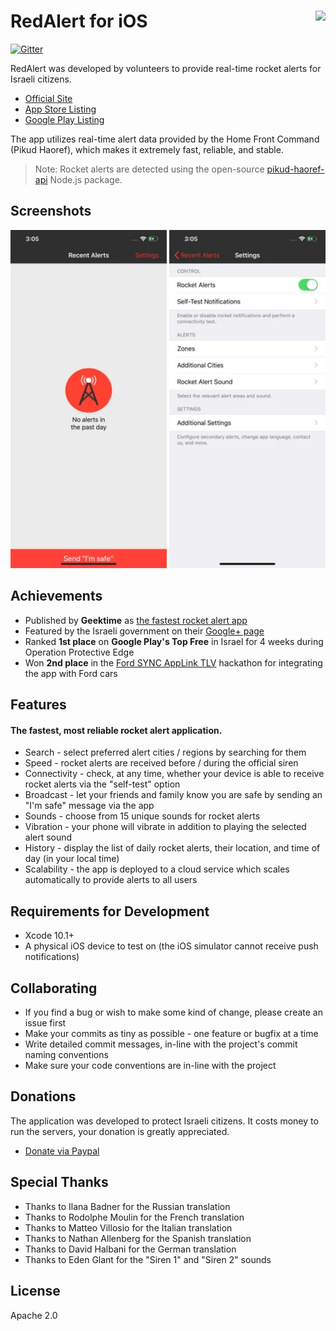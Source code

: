<h1> <a href="https://redalert.me/" target="_blank"><img src="https://redalert.me/images/logo_big.png" align="right" height="40"></a> RedAlert for iOS</h1>

[![Gitter](https://badges.gitter.im/Join%20Chat.svg)](https://gitter.im/eladnava/redalert-ios?utm_source=badge&utm_medium=badge&utm_campaign=pr-badge)

RedAlert was developed by volunteers to provide real-time rocket alerts for Israeli citizens.

* [Official Site](https://redalert.me)
* [App Store Listing](https://apps.apple.com/il/app/zb-dwm-htr-wt-bzmn-mt/id937914925)
* [Google Play Listing](https://play.google.com/store/apps/details?id=com.red.alert)

The app utilizes real-time alert data provided by the Home Front Command (Pikud Haoref), which makes it extremely fast, reliable, and stable.

> Note: Rocket alerts are detected using the open-source [pikud-haoref-api](https://github.com/eladnava/pikud-haoref-api) Node.js package.

## Screenshots

<img src="./RedAlert/Screenshots/1.webp" width="250"> <img src="./RedAlert/Screenshots/2.webp" width="250">

## Achievements

* Published by **Geektime** as [the fastest rocket alert app](http://www.geektime.co.il/push-notifications-at-protective-edge/)
* Featured by the Israeli government on their [Google+ page](https://plus.google.com/+Israel/posts/U3juWS1YPK4)
* Ranked **1st place** on **Google Play's Top Free** in Israel for 4 weeks during Operation Protective Edge
* Won **2nd place** in the [Ford SYNC AppLink TLV](https://eladnava.com/how-we-won-2nd-place-ford-tel-aviv-hackathon/) hackathon for integrating the app with Ford cars

## Features

#### The fastest, most reliable rocket alert application.

* Search - select preferred alert cities / regions by searching for them
* Speed - rocket alerts are received before / during the official siren
* Connectivity - check, at any time, whether your device is able to receive rocket alerts via the "self-test" option
* Broadcast - let your friends and family know you are safe by sending an "I'm safe" message via the app
* Sounds - choose from 15 unique sounds for rocket alerts
* Vibration - your phone will vibrate in addition to playing the selected alert sound
* History - display the list of daily rocket alerts, their location, and time of day (in your local time)
* Scalability - the app is deployed to a cloud service which scales automatically to provide alerts to all users

## Requirements for Development
* Xcode 10.1+
* A physical iOS device to test on (the iOS simulator cannot receive push notifications)

## Collaborating

* If you find a bug or wish to make some kind of change, please create an issue first
* Make your commits as tiny as possible - one feature or bugfix at a time
* Write detailed commit messages, in-line with the project's commit naming conventions
* Make sure your code conventions are in-line with the project

## Donations

The application was developed to protect Israeli citizens. 
It costs money to run the servers, your donation is greatly appreciated.

* [Donate via Paypal](https://www.paypal.com/cgi-bin/webscr?cmd=_donations&business=eladnava@gmail.com&lc=US&item_name=RedAlert&no_note=0&cn=&curency_code=USD&bn=PP-DonationsBF:btn_donateCC_LG.gif:NonHosted)

## Special Thanks

* Thanks to Ilana Badner for the Russian translation
* Thanks to Rodolphe Moulin for the French translation
* Thanks to Matteo Villosio for the Italian translation
* Thanks to Nathan Allenberg for the Spanish translation
* Thanks to David Halbani for the German translation
* Thanks to Eden Glant for the "Siren 1" and "Siren 2" sounds

## License

Apache 2.0